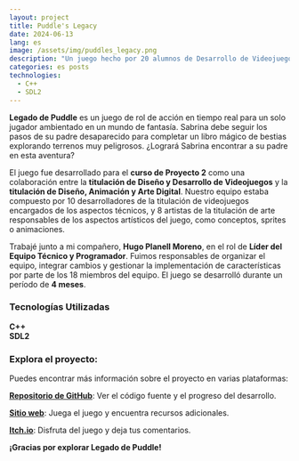 ```yaml
---
layout: project
title: Puddle's Legacy
date: 2024-06-13
lang: es
image: /assets/img/puddles_legacy.png
description: "Un juego hecho por 20 alumnos de Desarrollo de Videojuegos y Arte Digital y Animación."
categories: es posts
technologies:
  - C++
  - SDL2
---
```


<link rel="stylesheet" type='text/css' href="https://cdn.jsdelivr.net/gh/devicons/devicon@latest/devicon.min.css" /> 

<p><b>Legado de Puddle</b> es un juego de rol de acción en tiempo real para un solo jugador ambientado en un mundo de fantasía. Sabrina debe seguir los pasos de su padre desaparecido para completar un libro mágico de bestias explorando terrenos muy peligrosos. ¿Logrará Sabrina encontrar a su padre en esta aventura?</p>

<p>El juego fue desarrollado para el <b>curso de Proyecto 2</b> como una colaboración entre la <b>titulación de Diseño y Desarrollo de Videojuegos</b> y la <b>titulación de Diseño, Animación y Arte Digital</b>. Nuestro equipo estaba compuesto por 10 desarrolladores de la titulación de videojuegos encargados de los aspectos técnicos, y 8 artistas de la titulación de arte responsables de los aspectos artísticos del juego, como conceptos, sprites o animaciones.</p>

<p>Trabajé junto a mi compañero, <b>Hugo Planell Moreno</b>, en el rol de <b>Líder del Equipo Técnico y Programador</b>. Fuimos responsables de organizar el equipo, integrar cambios y gestionar la implementación de características por parte de los 18 miembros del equipo. El juego se desarrolló durante un período de <b>4 meses</b>.</p>

<div class="skills-section">
  <h3>Tecnologías Utilizadas</h3>
  <div class="skills">
    <div class="skill">
      <i class="devicon-cplusplus-plain colored"></i>
      <span><b>C++</b></span>
    </div>
    <div class="skill">
      <i class="devicon-sdl-plain colored"></i>
      <span><b>SDL2</b></span>
    </div>
  </div>
</div>  

<h3>Explora el proyecto:</h3>

<p>Puedes encontrar más información sobre el proyecto en varias plataformas:</p>
<p><a href="https://github.com/Pistachio-Studios/Puddles-Legacy"><b>Repositorio de GitHub</b></a>: Ver el código fuente y el progreso del desarrollo.</p>
<p><a href="https://pistachio-studios.github.io/Puddles-Legacy/"><b>Sitio web</b></a>: Juega el juego y encuentra recursos adicionales.</p>
<p><a href="https://martagnarta.itch.io/puddles-legacy"><b>Itch.io</b></a>: Disfruta del juego y deja tus comentarios.</p>

<p><b>¡Gracias por explorar Legado de Puddle!</b></p>
